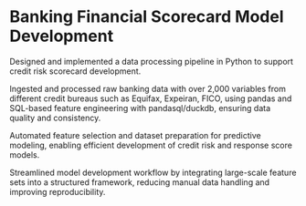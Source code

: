 # Banking Financial Scorecard Model Development
Designed and implemented a data processing pipeline in Python to support credit risk scorecard development.
 
Ingested and processed raw banking data with over 2,000 variables from different credit bureaus such as Equifax, Expeiran, FICO, using pandas and SQL-based feature engineering with pandasql/duckdb, ensuring data quality and consistency.
 
Automated feature selection and dataset preparation for predictive modeling, enabling efficient development of credit risk and response score models.
 
Streamlined model development workflow by integrating large-scale feature sets into a structured framework, reducing manual data handling and improving reproducibility.
